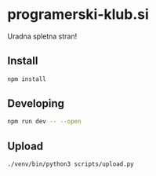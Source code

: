 # programerski-klub.si

Uradna spletna stran!

## Install

```bash
npm install
```
## Developing

```bash
npm run dev -- --open
```

## Upload

```bash
./venv/bin/python3 scripts/upload.py
```
